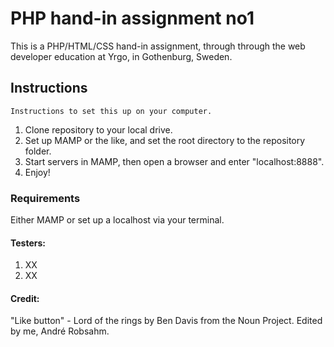 # PHP hand-in assignment no1

This is a PHP/HTML/CSS hand-in assignment, through through the web developer education at Yrgo, in Gothenburg, Sweden.  

## Instructions
    Instructions to set this up on your computer.

  1. Clone repository to your local drive.
  2. Set up MAMP or the like, and set the root directory to the repository folder.
  3. Start servers in MAMP, then open a browser and enter "localhost:8888".
  4. Enjoy!


### Requirements
Either MAMP or set up a localhost via your terminal.

#### Testers:
1. XX
2. XX

#### Credit:
"Like button" - Lord of the rings by Ben Davis from the Noun Project. Edited by me, André Robsahm.
